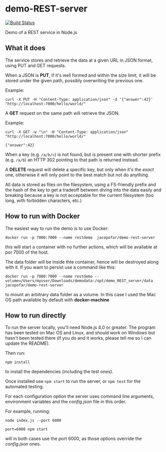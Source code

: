 # demo-REST-server
[![Build Status](https://travis-ci.org/jacopofar/demo-REST-server.svg?branch=master)](https://travis-ci.org/jacopofar/demo-REST-server)

Demo of a REST service in Node.js

What it does
------------
The service stores and retrieve the data at a given URL in JSON format, using PUT and GET requests.

When a JSON is __PUT__, if it's well formed and within the size limit, it will be stored under the given path, possibly overwriting the previous one.

Example:

```
curl -X PUT -H "Content-Type: application/json" -d '{"answer":42}' "http://localhost:7000/hello/world/"
```

A __GET__ request on the same path will retrieve the JSON.

Example:
```
curl -X GET -w "\n" -H "Content-Type: application/json" "http://localhost:7000/hello/world/"

{"answer":42}
```

When a key (e.g. `/a/b/c`) is not found, but is present one with shorter prefix (e.g. `/a/b`) an HTTP 302 pointing to that path is returned instead.


A __DELETE__ request will delete a specific key, but only when it's the _exact_ one, otherwise it will only point to the best match but not do anything.

All data is stored as files on the filesystem, using a FS-friendly prefix and the hash of the key to get a tradeoff between diving into the data easily and breaking because a key is not acceptable for the current filesystem (too long, with forbidden characters, etc.)

How to run with Docker
----------------------

The easiest way to run the demo is to use Docker:

```
docker run -p 7000:7000 --name restdemo  jacopofar/demo-rest-server
```
this will start a container with no further actions, which will be available at por 7000 of the host.

The data folder will be inside thte container, hence will be destroyed along with it. If you want to persist use a command like this:

```
docker run -p 7000:7000 --name restdemo --volume=/Users/myuser/Downloads/demodata:/opt/demo_REST_server/data jacopofar/demo-rest-server
```

to mount an arbitrary data folder as a volume. In this case I used the Mac OS path available by default with __docker-machine__

How to run directly
------------------

To run the server locally, you'll need Node.js 4.0 or greater. The program has been tested on Mac OS and Linux, and *should* work on Windows but hasn't been tested there (if you do and it works, please tell me so I can update the README).

Then run:

```
npm install
```

to install the dependencies (including the test ones).

Once installed use ```npm start``` to run the server, or ```npm test``` for the automated testing.

For each configuration option the server uses command line arguments, environment variables and the _config.json_ file in this order.

For example, running:

```node index.js --port 6000```

```port=6000 npm start```

will in both cases use the port 6000, as those options override the _config.json_ ones.
